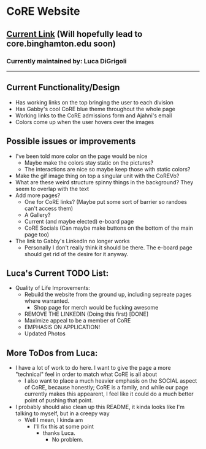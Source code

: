 # CoRE Website
## [Current Link](https://core-bing.github.io/) (Will hopefully lead to core.binghamton.edu soon)
### Currently maintained by: Luca DiGrigoli

***

## Current Functionality/Design
* Has working links on the top bringing the user to each division
* Has Gabby's cool CoRE blue theme throughout the whole page
* Working links to the CoRE admissions form and Ajahni's email
* Colors come up when the user hovers over the images

## Possible issues or improvements
* I've been told more color on the page would be nice
	* Maybe make the colors stay static on the pictures?
	* The interactions are nice so maybe keep those with static colors?
* Make the gif image thing on top a singular unit with the CoREVo?
* What are these weird structure spinny things in the background? They seem to overlap with the text
* Add more pages?
	* One for CoRE links? (Maybe put some sort of barrier so randoes can't access them)
	* A Gallery?
	* Current (and maybe elected) e-board page
	* CoRE Socials (Can maybe make buttons on the bottom of the main page too)
* The link to Gabby's LinkedIn no longer works
	* Personally I don't really think it should be there. The e-board page should get rid of the desire for it anyway.

## Luca's Current TODO List:
* Quality of Life Improvements:
	* Rebuild the website from the ground up, including sepreate pages where warranted.
		* Shop page for merch would be fucking awesome
	* REMOVE THE LINKEDIN (Doing this first) [DONE]
	* Maximize appeal to be a member of CoRE
	* EMPHASIS ON APPLICATION!
	* Updated Photos

## More ToDos from Luca:
*  I have a lot of work to do here. I want to give the page a more "technical" feel in order to match what CoRE is all about
   * I also want to place a much heavier emphasis on the SOCIAL aspect of CoRE, because honestly; CoRE is a family, and while our page currently makes this appearent, I feel like it could do a much better point of pushing that point.
* I probably should also clean up this README, it kinda looks like I'm talking to myself, but in a creepy way
	* Well I mean, I kinda am
		* I'll fix this at some point
			* thanks Luca.
				* No problem.

